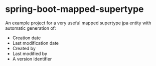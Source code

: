 # spring-boot-mapped-supertype
An example project for a very useful mapped supertype jpa entity with automatic generation of:

- Creation date
- Last modification date
- Created by
- Last modified by
- A version identifier

